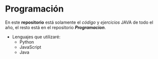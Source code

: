 # Programación

En este **repositorio** está solamente el  _código_ y _ejercicios_  JAVA de todo el año, el resto está en el repositorio **_Programacion_**.

* Lenguajes que utilizaré: 
    * Python
    * JavaScript 
    * Java
